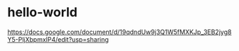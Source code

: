 # hello-world
https://docs.google.com/document/d/19qdndUw9j3Q1W5fMXKJp_3EB2jyg8Y5-PljXbpmxlP4/edit?usp=sharing
